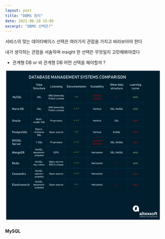 ```yaml
---
layout: post
title: "DBMS 정리"
date: 2021-06-10 15:05
excerpt: "DBMS 선택은?"
---
```


<link rel="stylesheet" href="/assets/css/font.css">

<p>서비스의 맞는 데이터베이스 선택은 여러가지 관점을 가지고 바라보아야 한다</p>
<p>내가 생각하는 관점을 서술하며 insight 한 선택은 무엇일지 고민해봐야겠다</p>
  <ul>
    <li>관계형 DB or 비 관계형 DB 어떤 선택을 해야할까 ?</li>
  </ul>

<img src="/assets/img/RDBMS comparison.PNG">

<h4>MySQL
